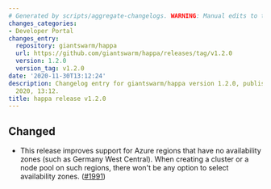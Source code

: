 ```yaml
---
# Generated by scripts/aggregate-changelogs. WARNING: Manual edits to this files will be overwritten.
changes_categories:
- Developer Portal
changes_entry:
  repository: giantswarm/happa
  url: https://github.com/giantswarm/happa/releases/tag/v1.2.0
  version: 1.2.0
  version_tag: v1.2.0
date: '2020-11-30T13:12:24'
description: Changelog entry for giantswarm/happa version 1.2.0, published on 30 November
  2020, 13:12.
title: happa release v1.2.0
---
```


## Changed

- This release improves support for Azure regions that have no availability zones (such as Germany West Central). When creating a cluster or a node pool on such regions, there won't be any option to select availability zones. ([#1991](https://github.com/giantswarm/happa/pull/1991))
